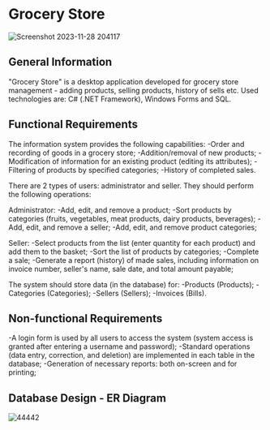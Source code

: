# Grocery Store 

![Screenshot 2023-11-28 204117](https://github.com/EdisMc/GroceryStore_.NET/assets/92871901/45b4be13-bdcb-4a08-bbef-96f950f660ca)

## General Information 
"Grocery Store" is a desktop application developed for grocery store management - adding products, selling products, history of sells etc. 
Used technologies are: C# (.NET Framework), Windows Forms and SQL.

## Functional Requirements
The information system provides the following capabilities:
  -Order and recording of goods in a grocery store;
  -Addition/removal of new products;
  -Modification of information for an existing product (editing its attributes);
  -Filtering of products by specified categories;
  -History of completed sales.

There are 2 types of users: administrator and seller. They should perform the following operations:

Administrator:
  -Add, edit, and remove a product;
  -Sort products by categories (fruits, vegetables, meat products, dairy products, beverages);
  -Add, edit, and remove a seller;
  -Add, edit, and remove product categories;

Seller:
  -Select products from the list (enter quantity for each product) and add them to the basket;
  -Sort the list of products by categories;
  -Complete a sale;
  -Generate a report (history) of made sales, including information on invoice number, seller's name, sale date, and total amount payable;

The system should store data (in the database) for:
  -Products (Products);
  -Categories (Categories);
  -Sellers (Sellers);
  -Invoices (Bills).

## Non-functional Requirements
  -A login form is used by all users to access the system (system access is granted after entering a username and password);
  -Standard operations (data entry, correction, and deletion) are implemented in each table in the database;
  -Generation of necessary reports: both on-screen and for printing;

## Database Design - ER Diagram

![44442](https://github.com/EdisMc/GroceryStore_.NET/assets/92871901/5eed36a4-a2e9-46a8-8272-14a80e8ef70a)






